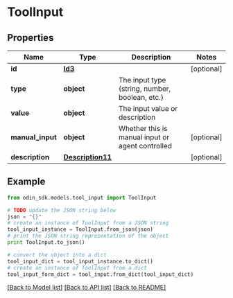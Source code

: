 # ToolInput


## Properties

Name | Type | Description | Notes
------------ | ------------- | ------------- | -------------
**id** | [**Id3**](Id3.md) |  | [optional] 
**type** | **object** | The input type (string, number, boolean, etc.) | 
**value** | **object** | The input value or description | 
**manual_input** | **object** | Whether this is manual input or agent controlled | [optional] 
**description** | [**Description11**](Description11.md) |  | [optional] 

## Example

```python
from odin_sdk.models.tool_input import ToolInput

# TODO update the JSON string below
json = "{}"
# create an instance of ToolInput from a JSON string
tool_input_instance = ToolInput.from_json(json)
# print the JSON string representation of the object
print ToolInput.to_json()

# convert the object into a dict
tool_input_dict = tool_input_instance.to_dict()
# create an instance of ToolInput from a dict
tool_input_form_dict = tool_input.from_dict(tool_input_dict)
```
[[Back to Model list]](../README.md#documentation-for-models) [[Back to API list]](../README.md#documentation-for-api-endpoints) [[Back to README]](../README.md)


